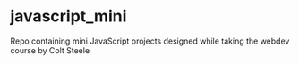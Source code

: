 # javascript_mini
Repo containing mini JavaScript projects designed while taking the webdev course by Colt Steele

